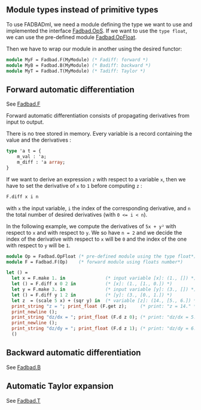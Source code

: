 <!--
FADBADml: examples
Ismail Bennani; François Bidet
-->

[home]: ../../index.html
[Fadbad.OpS]: ../../doc/Fadbad.OpS.html
[Fadbad.OpFloat]: ../../doc/Fadbad.OpFloat.html
[Fadbad.F]: ../../doc/Fadbad.F.html
[Fadbad.B]: ../../doc/Fadbad.B.html
[Fadbad.T]: ../../doc/Fadbad.T.html

## Module types instead of primitive types

To use FADBADml, we need a module defining the type we want to use and implemented the interface [Fadbad.OpS].
If we want to use the `type float`, we can use the pre-defined module [Fadbad.OpFloat].

Then we have to wrap our module in another using the desired functor:

~~~~~~~~~~~~~~~~~~~~~~~~~~~~~~~~~~~~~~~~~~~~~~~~~~~~~~~~~~~~ocaml
module MyF = Fadbad.F(MyModule) (* Fadiff: forward *)
module MyB = Fadbad.B(MyModule) (* Badiff: backward *)
module MyT = Fadbad.T(MyModule) (* Tadiff: Taylor *)
~~~~~~~~~~~~~~~~~~~~~~~~~~~~~~~~~~~~~~~~~~~~~~~~~~~~~~~~~~~~

## Forward automatic differentiation

See [Fadbad.F]

Forward automatic differentiation consists of propagating derivatives from input to output.

There is no tree stored in memory. Every variable is a record containing the value and the derivatives :
~~~ocaml
type 'a t = {
    m_val : 'a;
    m_diff : 'a array;
}
~~~

If we want to derive an expression `z` with respect to a variable `x`, then we have to set the derivative of `x` to `1` before computing `z` :

~~~~~~~~~~~~~~~~~~~~~~~~~~~~~~~~~~~~~~~~~~~~~~~~~~~~~~~~~~~~ocaml
F.diff x i n
~~~~~~~~~~~~~~~~~~~~~~~~~~~~~~~~~~~~~~~~~~~~~~~~~~~~~~~~~~~~
with `x` the input variable, `i` the index of the corresponding derivative, and `n` the total number of desired derivatives (with `0 <= i < n`).

In the following example, we compute the derivatives of `5x + y²` with respect to `x` and with respect to `y`. We so have `n = 2` and we decide the index of the derivative with respect to `x` will be `0` and the index of the one with respect to `y` will be `1`.

~~~~~~~~~~~~~~~~~~~~~~~~~~~~~~~~~~~~~~~~~~~~~~~~~~~~~~~~~~~~ocaml
module Op = Fadbad.OpFloat (* pre-defined module using the type float*)
module F = Fadbad.F(Op)    (* forward module using floats number*)

let () =
  let x = F.make 1. in               (* input variable [x]: (1., []) *)
  let () = F.diff x 0 2 in           (* [x]: (1., [1., 0.]) *)
  let y = F.make 3. in               (* input variable [y]: (3., []) *)
  let () = F.diff y 1 2 in           (* [y]: (3., [0., 1.]) *)
  let z  = (scale 5 x) + (sqr y) in  (* variable [z]: (14., [5., 6.]) *)
  print_string "z = "; print_float (F.get z);     (* print: "z = 14." *)
  print_newline ();
  print_string "dz/dx = "; print_float (F.d z 0); (* print: "dz/dx = 5." *)
  print_newline ();
  print_string "dz/dy = "; print_float (F.d z 1); (* print: "dz/dy = 6." *)
  ()
~~~~~~~~~~~~~~~~~~~~~~~~~~~~~~~~~~~~~~~~~~~~~~~~~~~~~~~~~~~~

## Backward automatic differentiation

See [Fadbad.B]

## Automatic Taylor expansion

See [Fadbad.T]
